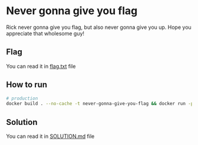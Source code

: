 # Never gonna give you flag
Rick never gonna give you flag, but also never gonna give you up. Hope you appreciate that wholesome guy!

## Flag 
You can read it in [flag.txt](flag.txt) file

## How to run
```bash
# production
docker build . --no-cache -t never-gonna-give-you-flag && docker run -p 30086:80 never-gonna-give-you-flag

```

## Solution
You can read it in [SOLUTION.md](solution/SOLUTION.md) file
